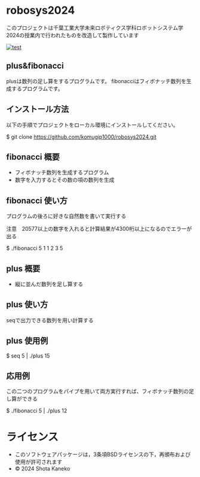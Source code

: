 # robosys2024

このプロジェクトは千葉工業大学未来ロボティクス学科ロボットシステム学2024の授業内で行われたものを改造して製作しています

[![test](https://github.com/komugip1000/robosys2024/actions/workflows/test.yml/badge.svg)](https://github.com/komugip1000/robosys2024/actions/workflows/test.yml)

## plus&fibonacci

plusは数列の足し算をするプログラムです。
fibonacciはフィボナッチ数列を生成するプログラムです。


## インストール方法

以下の手順でプロジェクトをローカル環境にインストールしてください。

$ git clone https://github.com/komugip1000/robosys2024.git


## fibonacci 概要

- フィボナッチ数列を生成するプログラム
- 数字を入力するとその数の項の数列を生成


## fibonacci 使い方

プログラムの後ろに好きな自然数を書いて実行する

注意　20577以上の数字を入れると計算結果が4300桁以上になるのでエラーが出る


$ ./fibonacci 5
1
1
2
3
5


## plus 概要

- 縦に並んだ数列を足し算する

 
## plus 使い方

seqで出力できる数列を用い計算する


## plus 使用例

$ seq 5 | ./plus
15


## 応用例

この二つのプログラムをパイプを用いて両方実行すれば、フィボナッチ数列の足し算ができる

$ ./fibonacci 5 | ./plus
12


# ライセンス
- このソフトウェアパッケージは，3条項BSDライセンスの下，再頒布および使用が許可されます
- © 2024 Shota Kaneko
